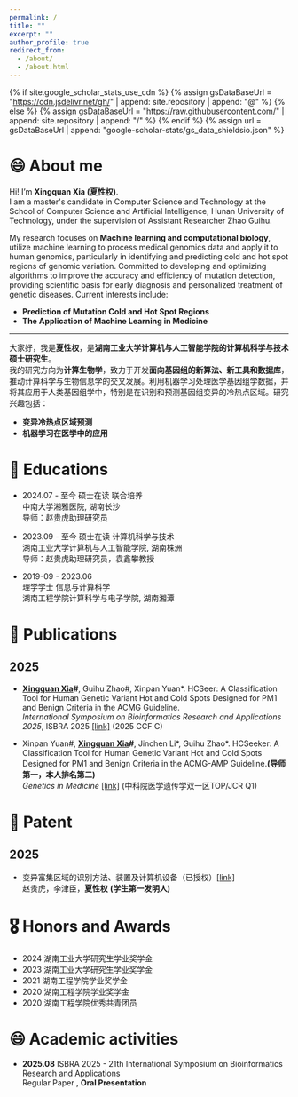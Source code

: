 ```yaml
---
permalink: /
title: ""
excerpt: ""
author_profile: true
redirect_from: 
  - /about/
  - /about.html
---
```


{% if site.google_scholar_stats_use_cdn %}
{% assign gsDataBaseUrl = "https://cdn.jsdelivr.net/gh/" | append: site.repository | append: "@" %}
{% else %}
{% assign gsDataBaseUrl = "https://raw.githubusercontent.com/" | append: site.repository | append: "/" %}
{% endif %}
{% assign url = gsDataBaseUrl | append: "google-scholar-stats/gs_data_shieldsio.json" %}

<span class='anchor' id='about-me'></span>
# 😄 About me

Hi! I’m **Xingquan Xia (夏性权)**.  
I am a master's candidate in Computer Science and Technology at the School of Computer Science and Artificial Intelligence, Hunan University of Technology, under the supervision of Assistant Researcher Zhao Guihu.   
 
  
My research focuses on **Machine learning and computational biology**, utilize machine learning to process medical genomics data and apply it to human genomics, particularly in identifying and predicting cold and hot spot regions of genomic variation. Committed to developing and optimizing algorithms to improve the accuracy and efficiency of mutation detection, providing scientific basis for early diagnosis and personalized treatment of genetic diseases. Current interests include:  
  
- **Prediction of Mutation Cold and Hot Spot Regions**  
- **The Application of Machine Learning in Medicine**  


---

大家好，我是**夏性权**，是**湖南工业大学计算机与人工智能学院的计算机科学与技术硕士研究生**。  
我的研究方向为**计算生物学**，致力于开发**面向基因组的新算法、新工具和数据库**，推动计算科学与生物信息学的交叉发展。利用机器学习处理医学基因组学数据，并将其应用于人类基因组学中，特别是在识别和预测基因组变异的冷热点区域。研究兴趣包括：

- **变异冷热点区域预测**
- **机器学习在医学中的应用**



# 📖 Educations
- 2024.07 - 至今
硕士在读 联合培养  <br>
中南大学湘雅医院, 湖南长沙<br>
导师：赵贵虎助理研究员  

- 2023.09 - 至今
硕士在读  计算机科学与技术<br>
湖南工业大学计算机与人工智能学院, 湖南株洲<br>
导师：赵贵虎助理研究员，袁鑫攀教授   

- 2019-09 - 2023.06  
理学学士  信息与计算科学<br>
湖南工程学院计算科学与电子学院, 湖南湘潭   

# 📝 Publications

## 2025
- **<u>Xingquan Xia</u>#**, Guihu Zhao#, Xinpan Yuan\*. HCSeer: A Classification Tool for Human Genetic Variant Hot and Cold Spots Designed for PM1 and Benign Criteria in the ACMG Guideline. <br> 
_International Symposium on Bioinformatics Research and Applications 2025_, ISBRA 2025 [[link]](https://doi.org/10.1007/978-981-95-0698-9_1) (2025 CCF C)

- Xinpan Yuan#, **<u>Xingquan Xia</u>#**, Jinchen Li\*, Guihu Zhao\*. HCSeeker: A Classification Tool for Human Genetic Variant Hot and Cold Spots Designed for PM1 and Benign Criteria in the ACMG-AMP Guideline.**(导师第一，本人排名第二)** <br> 
_Genetics in Medicine_ [[link]](https://doi.org/10.1016/j.gim.2025.101591) (中科院医学遗传学双一区TOP/JCR Q1)

# 👔 Patent
## 2025 
- 变异富集区域的识别方法、装置及计算机设备（已授权）[[link]](https://pss-system.cponline.cnipa.gov.cn/documents/detail?prevPageTit=changgui) <br>
  赵贵虎，李津臣，**夏性权** **(学生第一发明人)**

# 🎖 Honors and Awards
- 2024 湖南工业大学研究生学业奖学金
- 2023 湖南工业大学研究生学业奖学金
- 2021 湖南工程学院学业奖学金
- 2020 湖南工程学院学业奖学金
- 2020 湖南工程学院优秀共青团员

# 😄 Academic activities
- **2025.08** ISBRA 2025 - 21th International Symposium on Bioinformatics Research and Applications<br>
  Regular Paper , **Oral Presentation**  


